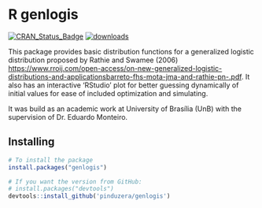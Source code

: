 
# R genlogis
[![CRAN\_Status\_Badge](http://www.r-pkg.org/badges/version/genlogis)](https://cran.r-project.org/package=genlogis)
[![downloads](http://cranlogs.r-pkg.org/badges/d3wordcloud)](http://www.r-pkg.org/pkg/d3wordcloud)

This package provides basic distribution functions for a generalized
logistic distribution proposed by Rathie and Swamee (2006)
<https://www.rroij.com/open-access/on-new-generalized-logistic-distributions-and-applicationsbarreto-fhs-mota-jma-and-rathie-pn-.pdf>.
It also has an interactive ‘RStudio’ plot for better guessing
dynamically of initial values for ease of included optimization and
simulating.

It was build as an academic work at University of Brasília (UnB) with
the supervision of Dr. Eduardo Monteiro.

## Installing

``` r
# To install the package
install.packages("genlogis")

# If you want the version from GitHub:
# install.packages("devtools")
devtools::install_github('pinduzera/genlogis')
```
